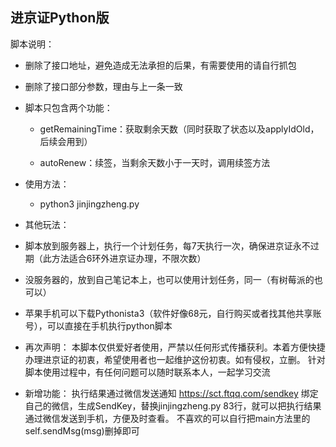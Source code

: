 ## 进京证Python版
脚本说明：

- 删除了接口地址，避免造成无法承担的后果，有需要使用的请自行抓包

- 删除了接口部分参数，理由与上一条一致

- 脚本只包含两个功能：

  - getRemainingTime：获取剩余天数（同时获取了状态以及applyIdOld，后续会用到）

  - autoRenew：续签，当剩余天数小于一天时，调用续签方法

- 使用方法：
  - python3 jinjingzheng.py
-  其他玩法：
  - 脚本放到服务器上，执行一个计划任务，每7天执行一次，确保进京证永不过期（此方法适合6环外进京证办理，不限次数）
  - 没服务器的，放到自己笔记本上，也可以使用计划任务，同一（有树莓派的也可以）
  - 苹果手机可以下载Pythonista3（软件好像68元，自行购买或者找其他共享账号），可以直接在手机执行python脚本
- 再次声明：
  本脚本仅供爱好者使用，严禁以任何形式传播获利。本着方便快捷办理进京证的初衷，希望使用者也一起维护这份初衷。如有侵权，立删。
  针对脚本使用过程中，有任何问题可以随时联系本人，一起学习交流

- 新增功能：
  执行结果通过微信发送通知
  https://sct.ftqq.com/sendkey
  绑定自己的微信，生成SendKey，替换jinjingzheng.py 83行，就可以把执行结果通过微信发送到手机，方便及时查看。
  不喜欢的可以自行把main方法里的self.sendMsg(msg)删掉即可
